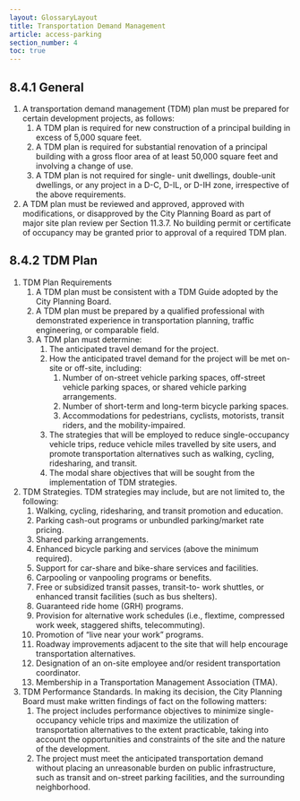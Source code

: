 ```yaml
---
layout: GlossaryLayout
title: Transportation Demand Management
article: access-parking
section_number: 4
toc: true
---
```


## 8.4.1 General

1. A transportation demand management (TDM) plan must be prepared for certain development projects, as follows:
   1. A TDM plan is required for new construction of a principal building in excess of 5,000 square feet.
   2. A TDM plan is required for substantial renovation of a principal building with a gross floor area of at least 50,000 square feet and involving a change of use.
   3. A TDM plan is not required for single- unit dwellings, double-unit dwellings, or any project in a D-C, D-IL, or D-IH zone, irrespective of the above requirements.
2. A TDM plan must be reviewed and approved, approved with modifications, or disapproved by the City Planning Board as part of major site plan review per Section 11.3.7. No building permit or certificate of occupancy may be granted prior to approval of a required TDM plan.

## 8.4.2 TDM Plan

1. TDM Plan Requirements
   1. A TDM plan must be consistent with a TDM Guide adopted by the City Planning Board.
   2. A TDM plan must be prepared by a qualified professional with demonstrated experience in transportation planning, traffic engineering, or comparable field.
   3. A TDM plan must determine:
      1. The anticipated travel demand for the project.
      2. How the anticipated travel demand for the project will be met on-site or off-site, including:
         1. Number of on-street vehicle parking spaces, off-street vehicle parking spaces, or shared vehicle parking arrangements.
         2. Number of short-term and long-term bicycle parking spaces.
         3. Accommodations for pedestrians, cyclists, motorists, transit riders, and the mobility-impaired.
      3. The strategies that will be employed to reduce single-occupancy vehicle trips, reduce vehicle miles travelled by site users, and promote transportation alternatives such as walking, cycling, ridesharing, and transit.
      4. The modal share objectives that will be sought from the implementation of TDM strategies.
2. TDM Strategies. TDM strategies may include, but are not limited to, the following:
   1. Walking, cycling, ridesharing, and transit promotion and education.
   2. Parking cash-out programs or unbundled parking/market rate pricing.
   3. Shared parking arrangements.
   4. Enhanced bicycle parking and services (above the minimum required).
   5. Support for car-share and bike-share services and facilities.
   6. Carpooling or vanpooling programs or benefits.
   7. Free or subsidized transit passes, transit-to- work shuttles, or enhanced transit facilities (such as bus shelters).
   8. Guaranteed ride home (GRH) programs.
   9. Provision for alternative work schedules (i.e., flextime, compressed work week, staggered shifts, telecommuting).
   10. Promotion of “live near your work” programs.
   11. Roadway improvements adjacent to the site that will help encourage transportation alternatives.
   12. Designation of an on-site employee and/or resident transportation coordinator.
   13. Membership in a Transportation Management Association (TMA).
3. TDM Performance Standards. In making its decision, the City Planning Board must make written findings of fact on the following matters:
   1. The project includes performance objectives to minimize single-occupancy vehicle trips and maximize the utilization of transportation alternatives to the extent practicable, taking into account the opportunities and constraints of the site and the nature of the development.
   2. The project must meet the anticipated transportation demand without placing an unreasonable burden on public infrastructure, such as transit and on-street parking facilities, and the surrounding neighborhood.
